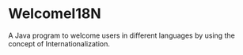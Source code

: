 # WelcomeI18N
A Java program to welcome users in different languages by using the concept of Internationalization.
